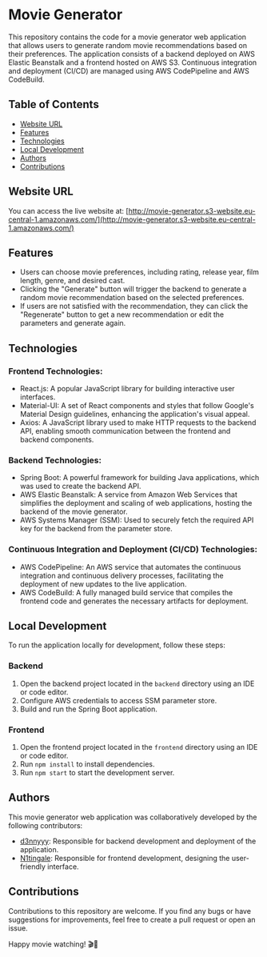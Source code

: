 # Movie Generator

This repository contains the code for a movie generator web application that allows users to generate random movie recommendations based on their preferences. The application consists of a backend deployed on AWS Elastic Beanstalk and a frontend hosted on AWS S3. Continuous integration and deployment (CI/CD) are managed using AWS CodePipeline and AWS CodeBuild.

## Table of Contents

- [Website URL](#website-url)
- [Features](#features)
- [Technologies](#technologies)
- [Local Development](#local-development)
- [Authors](#authors)
- [Contributions](#contributions)

## Website URL

You can access the live website at: [http://movie-generator.s3-website.eu-central-1.amazonaws.com/](http://movie-generator.s3-website.eu-central-1.amazonaws.com/)

## Features

- Users can choose movie preferences, including rating, release year, film length, genre, and desired cast.
- Clicking the "Generate" button will trigger the backend to generate a random movie recommendation based on the selected preferences.
- If users are not satisfied with the recommendation, they can click the "Regenerate" button to get a new recommendation or edit the parameters and generate again.

## Technologies

### Frontend Technologies:

- React.js: A popular JavaScript library for building interactive user interfaces.
- Material-UI: A set of React components and styles that follow Google's Material Design guidelines, enhancing the application's visual appeal.
- Axios: A JavaScript library used to make HTTP requests to the backend API, enabling smooth communication between the frontend and backend components.

### Backend Technologies:

- Spring Boot: A powerful framework for building Java applications, which was used to create the backend API.
- AWS Elastic Beanstalk: A service from Amazon Web Services that simplifies the deployment and scaling of web applications, hosting the backend of the movie generator.
- AWS Systems Manager (SSM): Used to securely fetch the required API key for the backend from the parameter store.

### Continuous Integration and Deployment (CI/CD) Technologies:

- AWS CodePipeline: An AWS service that automates the continuous integration and continuous delivery processes, facilitating the deployment of new updates to the live application.
- AWS CodeBuild: A fully managed build service that compiles the frontend code and generates the necessary artifacts for deployment.

## Local Development

To run the application locally for development, follow these steps:

### Backend

1. Open the backend project located in the `backend` directory using an IDE or code editor.
2. Configure AWS credentials to access SSM parameter store.
3. Build and run the Spring Boot application.

### Frontend

1. Open the frontend project located in the `frontend` directory using an IDE or code editor.
2. Run `npm install` to install dependencies.
3. Run `npm start` to start the development server.

## Authors

This movie generator web application was collaboratively developed by the following contributors:

- [d3nnyyy](https://github.com/d3nnyyy): Responsible for backend development and deployment of the application.
- [N1tingale](https://github.com/N1tingale): Responsible for frontend development, designing the user-friendly interface.

## Contributions

Contributions to this repository are welcome. If you find any bugs or have suggestions for improvements, feel free to create a pull request or open an issue.

Happy movie watching! 🎬🍿
